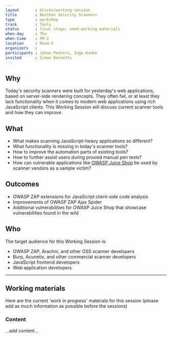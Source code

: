```yaml
---
layout       : blocks/working-session
title        : NextGen Security Scanners
type         : workshop
track        : Tools
status       : final stage; need-working materials
when-day     : Thu
when-time    : PM-2
location     : Room-5
organizers   :
participants : Johan Peeters, Ingo Hanke
invited      : Simon Bennetts
---
```


## Why

Today's security scanners were built for yesterday's web applications, based on server-side rendering concepts. They often fail, or at least they lack functionality when it comes to modern web applications using rich JavaScript clients. This Working Session will discuss current scanner tools and how they can improve.

## What 

- What makes scanning JavaScript-heavy applications so different?
- What functionality is missing in today's scanner tools?
- How to improve the automation parts of existing tools?
- How to further assist users during proxied manual pen tests?
- How can vulnerable applications like [OWASP Juice Shop](https://www.owasp.org/index.php/OWASP_Juice_Shop_Project) be used by scanner vendors as a sample victim?

## Outcomes

- OWASP ZAP extensions for JavaScript client-side code analysis
- Improvements of OWASP ZAP Ajax Spider
- Additional vulnerabilities for OWASP Juice Shop that showcase vulnerabilities found in the wild

## Who

The target audience for this Working Session is:

- OWASP ZAP, Arachni, and other OSS scanner developers
- Burp, Acunetix, and other commercial scanner developers
- JavaScript frontend developers
- Web application developers

--- 

## Working materials

Here are the current 'work in progress' materials for this session (please add as much information as possible before the sessions)

### Content

...add content...


